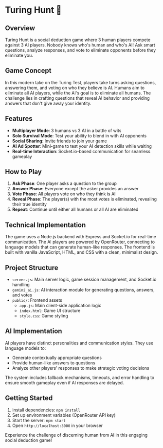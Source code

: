 # Turing Hunt 🤔

## Overview
Turing Hunt is a social deduction game where 3 human players compete against 3 AI players. 
Nobody knows who's human and who's AI! Ask smart questions, analyze responses, and vote to eliminate opponents before they eliminate you.

## Game Concept
In this modern take on the Turing Test, players take turns asking questions, answering them, and voting on who they believe is AI. Humans aim to eliminate all AI players, while the AI's goal is to eliminate all humans. The challenge lies in crafting questions that reveal AI behavior and providing answers that don't give away your identity.

## Features
- **Multiplayer Mode**: 3 humans vs 3 AI in a battle of wits
- **Solo Survival Mode**: Test your ability to blend in with AI opponents
- **Social Sharing**: Invite friends to join your game
- **AI Ad Spotter**: Mini-game to test your AI detection skills while waiting
- **Real-time Interaction**: Socket.io-based communication for seamless gameplay

## How to Play
1. **Ask Phase**: One player asks a question to the group
2. **Answer Phase**: Everyone except the asker provides an answer
3. **Vote Phase**: All players vote on who they think is AI
4. **Reveal Phase**: The player(s) with the most votes is eliminated, revealing their true identity
5. **Repeat**: Continue until either all humans or all AI are eliminated

## Technical Implementation
The game uses a Node.js backend with Express and Socket.io for real-time communication. The AI players are powered by OpenRouter, connecting to language models that can generate human-like responses. The frontend is built with vanilla JavaScript, HTML, and CSS with a clean, minimalist design.

## Project Structure
- `server.js`: Main server logic, game session management, and Socket.io handling
- `gemini_ai.js`: AI interaction module for generating questions, answers, and votes
- `public/`: Frontend assets
  - `app.js`: Main client-side application logic
  - `index.html`: Game UI structure
  - `style.css`: Game styling

## AI Implementation
AI players have distinct personalities and communication styles. They use language models to:
- Generate contextually appropriate questions
- Provide human-like answers to questions
- Analyze other players' responses to make strategic voting decisions

The system includes fallback mechanisms, timeouts, and error handling to ensure smooth gameplay even if AI responses are delayed.

## Getting Started
1. Install dependencies: `npm install`
2. Set up environment variables (OpenRouter API key)
3. Start the server: `npm start`
4. Open `http://localhost:3000` in your browser

Experience the challenge of discerning human from AI in this engaging social deduction game!
